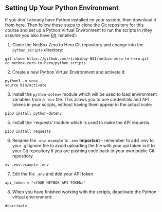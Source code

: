 ## Setting Up Your Python Environment
If you don't already have Python installed on your system, then download it from [here](https://www.python.org/downloads/). Then follow these steps to clone the Git repository for this course and set up a Python Virtual Environment to run the scripts in (they assume you also have [Git](https://github.com/git-guides/install-git) installed):

1. Clone the NetBox Zero to Hero Git repository and change into the `python_scripts` directory:
```
git clone https://github.com/richbibby-NS1/netbox-zero-to-hero.git
cd netbox-zero-to-hero/python_scripts
```

2. Create a new Python Virtual Environment and activate it: 
```
python3 -m venv .
source bin/activate
```
3. Install the `python-dotenv` module which will be used to load environment variables from a `.env` file. This allows you to use credentials and API tokens in your scripts, without having them appear in the actual code:
```
pip3 install python-dotenv
```
5. Install the `requests' module which is used to make the API requests
```
pip3 install requests
```   
6. Rename file `.env.example` to `.env` **Important** - remember to add .env to your .gitignore file to avoid uploading the file with your api token in it to your Git repository if you are pushing code back to your own public Git repository. 
```
mv .env.example .env
```
7. Edit the file `.env` and ddd your API token
``` 
api_token = "<YOUR NETBOX API TOKEN>"
```
8. When you have finished working with the scripts, deactivate the Python virtual environment:
```
deactivate
```